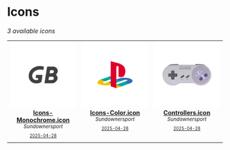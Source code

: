 # Icons

*3 available icons*

<table align="center"><tr>
<td align="center" valign="top" width="33%">

<a href="https://github.com/Leviathanium/NextUI-Themes/raw/main/Packages/icons/Icons-Monochrome.icon.zip">
<img title="Name: Icons-Monochrome.icon&#013;Author: Sundownersport&#013;Last updated: 2025-04-28&#013;(Click to download)" width="480px" src="https://github.com/Leviathanium/NextUI-Themes/raw/main/Catalog/.metadata/previews/Icons-Monochrome.icon.png" /><br/>
<b>Icons-Monochrome.icon</b>
</a><br/>
<sup><i>Sundownersport</i></sup><br>
<sub>
<sup><a title="Last updated: 2025-04-28" href="https://github.com/Leviathanium/NextUI-Themes/commits/main/Catalog/Icons/Icons-Monochrome.icon">2025-04-28</a></sup>

</sub>
</td>

<td align="center" valign="top" width="33%">

<a href="https://github.com/Leviathanium/NextUI-Themes/raw/main/Packages/icons/Icons-Color.icon.zip">
<img title="Name: Icons-Color.icon&#013;Author: Sundownersport&#013;Last updated: 2025-04-28&#013;(Click to download)" width="480px" src="https://github.com/Leviathanium/NextUI-Themes/raw/main/Catalog/.metadata/previews/Icons-Color.icon.png" /><br/>
<b>Icons-Color.icon</b>
</a><br/>
<sup><i>Sundownersport</i></sup><br>
<sub>
<sup><a title="Last updated: 2025-04-28" href="https://github.com/Leviathanium/NextUI-Themes/commits/main/Catalog/Icons/Icons-Color.icon">2025-04-28</a></sup>

</sub>
</td>

<td align="center" valign="top" width="33%">

<a href="https://github.com/Leviathanium/NextUI-Themes/raw/main/Packages/icons/Controllers.icon.zip">
<img title="Name: Controllers.icon&#013;Author: Sundownersport&#013;Last updated: 2025-04-28&#013;(Click to download)" width="480px" src="https://github.com/Leviathanium/NextUI-Themes/raw/main/Catalog/.metadata/previews/Controllers.icon.png" /><br/>
<b>Controllers.icon</b>
</a><br/>
<sup><i>Sundownersport</i></sup><br>
<sub>
<sup><a title="Last updated: 2025-04-28" href="https://github.com/Leviathanium/NextUI-Themes/commits/main/Catalog/Icons/Controllers.icon">2025-04-28</a></sup>

</sub>
</td>

</tr></table>
